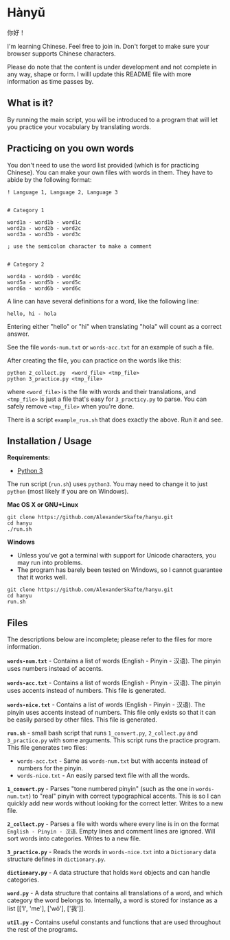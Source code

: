 # Hànyǔ

你好！

I'm learning Chinese. Feel free to join in.
Don't forget to make sure your browser supports Chinese characters.

Please do note that the content is under development and not complete in any
way, shape or form. I willl update this README file with more information
as time passes by.


## What is it?

By running the main script, you will be introduced to a program that will let
you practice your vocabulary by translating words.

## Practicing on you own words

You don't need to use the word list provided (which is for practicing Chinese).
You can make your own files with words in them. They have to abide by the
following format:

```
! Language 1, Language 2, Language 3


# Category 1

word1a - word1b - word1c
word2a - word2b - word2c
word3a - word3b - word3c

; use the semicolon character to make a comment


# Category 2

word4a - word4b - word4c
word5a - word5b - word5c
word6a - word6b - word6c
```

A line can have several definitions for a word, like the following line:

```
hello, hi - hola
```

Entering either "hello" or "hi" when translating "hola" will count as a correct
answer.

See the file `words-num.txt` or `words-acc.txt` for an example of such a file.

After creating the file, you can practice on the words like this:

```
python 2_collect.py  <word_file> <tmp_file>
python 3_practice.py <tmp_file>
```

where `<word_file>` is the file with words and their translations, and
`<tmp_file>` is just a file that's easy for `3_practicy.py` to parse. You can
safely remove `<tmp_file>` when you're done.

There is a script `example_run.sh` that does exactly the above. Run it and see.


## Installation / Usage

**Requirements:**
* [Python 3](https://www.python.org/downloads/)

The run script (`run.sh`) uses `python3`. You may need to change it to just
`python` (most likely if you are on Windows).

**Mac OS X or GNU+Linux**

```
git clone https://github.com/AlexanderSkafte/hanyu.git
cd hanyu
./run.sh
```

**Windows**

* Unless you've got a terminal with support for Unicode characters, you may run
into problems.
* The program has barely been tested on Windows, so I cannot guarantee that it
works well.

```
git clone https://github.com/AlexanderSkafte/hanyu.git
cd hanyu
run.sh
```


## Files

The descriptions below are incomplete; please refer to the files for more
information.

**`words-num.txt`** - Contains a list of words (English - Pinyin - 汉语).
The pinyin uses numbers instead of accents.

**`words-acc.txt`** - Contains a list of words (English - Pinyin - 汉语).
The pinyin uses accents instead of numbers. This file is generated.

**`words-nice.txt`** - Contains a list of words (English - Pinyin - 汉语).
The pinyin uses accents instead of numbers. This file only exists so that it
can be easily parsed by other files. This file is generated.

**`run.sh`** - small bash script that runs `1_convert.py`, `2_collect.py` and
`3_practice.py` with some arguments. This script runs the practice program.
This file generates two files:
 * `words-acc.txt` - Same as `words-num.txt` but with accents instead of numbers
   for the pinyin.
 * `words-nice.txt` - An easily parsed text file with all the words.

**`1_convert.py`** - Parses "tone numbered pinyin" (such as the one in
`words-num.txt`) to "real" pinyin with correct typographical accents.
This is so I can quickly add new words without looking for the correct letter.
Writes to a new file.

**`2_collect.py`** - Parses a file with words where every line is in on the
format `English - Pinyin - 汉语`. Empty lines and comment lines are ignored.
Will sort words into categories. Writes to a new file.

**`3_practice.py`** - Reads the words in `words-nice.txt` into a `Dictionary`
data structure defines in `dictionary.py`.

**`dictionary.py`** - A data structure that holds `Word` objects and can handle
categories.

**`word.py`** - A data structure that contains all translations of a word, and
which category the word belongs to. Internally, a word is stored for instance as
a list [['I', 'me'], ['wǒ'], ['我']].

**`util.py`** - Contains useful constants and functions that are used throughout
the rest of the programs.

